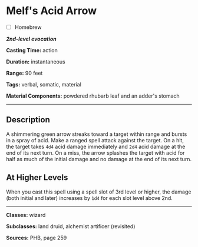 # Melf's Acid Arrow

- [ ] Homebrew

***2nd-level evocation***

**Casting Time:** action

**Duration:** instantaneous

**Range:** 90 feet

**Tags:** verbal, somatic, material

**Material Components:** powdered rhubarb leaf and an adder's stomach

---

## Description
A shimmering green arrow streaks toward a target within range and bursts in a spray of acid.
Make a ranged spell attack against the target.
On a hit, the target takes `4d4` acid damage immediately and `2d4` acid damage at the end of its next turn.
On a miss, the arrow splashes the target with acid for half as much of the initial damage and no damage at the end of its next turn.

## At Higher Levels
When you cast this spell using a spell slot of 3rd level or higher, the damage (both initial and later) increases by `1d4` for each slot level above 2nd.

---

**Classes:** wizard

**Subclasses:** land druid, alchemist artificer (revisited)

**Sources:** PHB, page 259

